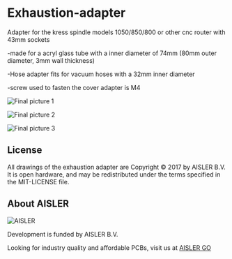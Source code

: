 # Exhaustion-adapter
Adapter for the kress spindle models 1050/850/800
or other cnc router with 43mm sockets

-made for a acryl glass tube with a inner diameter of 74mm (80mm outer diameter, 3mm wall thickness)

-Hose adapter fits for vacuum hoses with a 32mm inner diameter


-screw used to fasten the cover adapter is M4

![Final picture 1](https://github.com/AislerHQ/exhaustion-adapter/blob/master/cover.jpg)

![Final picture 2](https://github.com/AislerHQ/exhaustion-adapter/blob/master/IMG_20170421_160547.jpg)


![Final picture 3](https://github.com/AislerHQ/exhaustion-adapter/blob/master/IMG_20170421_155920.jpg)


## License

All drawings of the exhaustion adapter are Copyright © 2017 by AISLER B.V. It is open hardware, and may be
redistributed under the terms specified in the MIT-LICENSE file.

## About AISLER

![AISLER](https://cdn-2.aisler.net/assets/logo_invert_orange-7ca49b7abecdf2f857639df2c0de142889a9dc23d33af4b9f875db54c0bc417e.png)

Development is funded by AISLER B.V.

Looking for industry quality and affordable PCBs, visit us at [AISLER GO](https://go.aisler.net)
